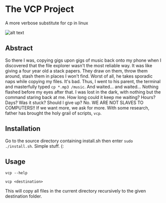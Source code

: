 # The VCP Project
A more verbose substitute for cp in linux

![alt text](https://raw.githubusercontent.com/anotherAlex154/vcp/master/screenshot1.png)

## Abstract
So there I was, copying gigs upon gigs of music back onto my phone when I discovered that the file explorer wasn't the most reliable way. It was like giving a four year old a stack papers. They draw on them, throw them around, stash them in places I won't find. Worst of all, he takes sporadic naps while copying my files. It's bad. Thus, I went to his parent, the terminal and masterfully typed `cp *.mp3 /music`. And waited... and waited... Nothing flashed before my eyes after that. I was lost in the dark, with nothing but the command staring back at me. How long could it keep me waiting? Hours? Days? Was it stuck? Should I give up? No. WE ARE NOT SLAVES TO COMPUTERS!! If we want more, we ask for more. With some research, father has brought the holy grail of scripts, `vcp`.

## Installation
Go to the source directory containing install.sh then enter `sudo ./install.sh`. Simple stuff. (:

## Usage
```vcp --help```

```vcp <destination>```

This will copy all files in the current directory recursively to the given destination folder. 
